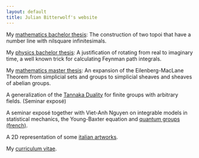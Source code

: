 ```yaml
---
layout: default
title: Julian Bitterwolf's website
---
```


My [mathematics bachelor thesis](/docs/Synthetic_Geometry.pdf): The construction of two topoi that have a number line with nilsquare infinitesimals.

My [physics bachelor thesis](/docs/Path_Integration_via_Infinitesimal_Complex_Time_Phases.pdf): A justification of rotating from real to imaginary time, a well known trick for calculating Feynman path integrals.

My [mathematics master thesis](/docs/The%20Eilenberg-MacLane%0ATheorem%20for%20Simplicial%0ASheaves.pdf): An expansion of the Eilenberg-MacLane Theorem from simplicial sets and groups to simplicial sheaves and sheaves of abelian groups.

A generalization of the [Tannaka Duality](/docs/TannakaDuality.pdf) for finite groups with arbitrary fields. (Seminar exposé)

A seminar exposé together with Viet-Anh Nguyen on integrable models in statistical mechanics, the Young-Baxter equation and [quantum groups (french)](/docs/GroupesQuantiques.pdf ).

A 2D representation of some [italian artworks](/misc/2018-07-12_14h30_3176Friuli-last01.html).

My [curriculum vitae](/docs/Julian_Bitterwolf_CV.pdf).


